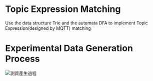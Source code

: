 # Topic Expression Matching
Use the data structure Trie and the automata DFA to implement  Topic Expression(designed by MQTT) matching

# Experimental Data Generation Process
![測資產生過程](https://github.com/JaneLeeAug/topic_expression-matching/assets/132145188/bd82df6d-17a1-4a62-bdfa-d7f020af25f2)
